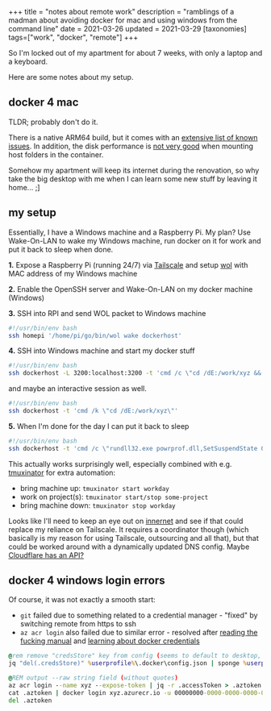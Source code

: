 +++
title = "notes about remote work"
description = "ramblings of a madman about avoiding docker for mac and using windows from the command line"
date = 2021-03-26
updated = 2021-03-29
[taxonomies]
tags=["work", "docker", "remote"]
+++
	
So I'm locked out of my apartment for about 7 weeks, with only a laptop and a
keyboard. 

Here are some notes about my setup.

## docker 4 mac

TLDR; probably don't do it.

There is a native ARM64 build, but it comes with an [extensive list of known
issues](https://docs.docker.com/docker-for-mac/apple-m1/#known-issues). In
addition, the disk performance is [not very
good](https://github.com/docker/for-mac/issues/1592) when mounting host
folders in the container.

Somehow my apartment will keep its internet during the renovation, so why take
the big desktop with me when I can learn some new stuff by leaving it home...
;]

## my setup

Essentially, I have a Windows machine and a Raspberry Pi. My plan? Use Wake-On-LAN
to wake my Windows machine, run docker on it for work and put it back to sleep when done.

**1.** Expose a Raspberry Pi (running 24/7) via [Tailscale](https://tailscale.com/) and setup 
[wol](https://github.com/sabhiram/go-wol) with MAC address of my Windows machine

**2.** Enable the OpenSSH server and Wake-On-LAN on my docker machine (Windows) 

**3.** SSH into RPI and send WOL packet to Windows machine
```bash
#!/usr/bin/env bash
ssh homepi '/home/pi/go/bin/wol wake dockerhost'
```

**4.** SSH into Windows machine and start my docker stuff

```bash
#!/usr/bin/env bash
ssh dockerhost -L 3200:localhost:3200 -t 'cmd /c \"cd /dE:/work/xyz && docker-compose up\"'
```

and maybe an interactive session as well.

```bash
#!/usr/bin/env bash
ssh dockerhost -t 'cmd /k \"cd /dE:/work/xyz\"'
```

**5.** When I'm done for the day I can put it back to sleep

```bash
#!/usr/bin/env bash
ssh dockerhost -t 'cmd /c \"rundll32.exe powrprof.dll,SetSuspendState 0,1,0\"'
```

This actually works surprisingly well, especially combined with e.g.
[tmuxinator](https://github.com/tmuxinator/tmuxinator) for  extra automation:

- bring machine up: `tmuxinator start workday` 
- work on project(s): `tmuxinator start/stop some-project` 
- bring machine down: `tmuxinator stop workday`

Looks like I'll need to keep an eye out on [innernet](https://blog.tonari.no/introducing-innernet)
and see if that could replace my reliance on Tailscale. It requires a coordinator though (which
basically is my reason for using Tailscale, outsourcing and all that), but that could be worked around
with a dynamically updated DNS config. Maybe [Cloudflare has an API?](https://api.cloudflare.com/#dns-records-for-a-zone-update-dns-record)

## docker 4 windows login errors

Of course, it was not exactly a smooth start:

- `git` failed due to something related to a credential manager - "fixed" by switching remote from https to ssh
- `az acr login` also failed due to similar error - resolved after [reading the fucking manual](https://docs.microsoft.com/en-us/azure/container-registry/container-registry-authentication)
and [learning about docker credentials](https://www.projectatomic.io/blog/2016/03/docker-credentials-store/)

```cmd
@rem remove "credsStore" key from config (seems to default to desktop, which does not work with ssh session)
jq "del(.credsStore)" %userprofile%\.docker\config.json | sponge %userprofile%\.docker\config.json

@REM output --raw string field (without quotes)
az acr login --name xyz --expose-token | jq -r .accessToken > .aztoken
cat .aztoken | docker login xyz.azurecr.io -u 00000000-0000-0000-0000-000000000000 --password-stdin
del .aztoken
```

 